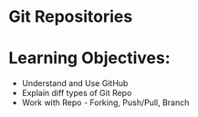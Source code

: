 # Git Repositories

# Learning Objectives:
- Understand and Use GitHub
- Explain diff types of Git Repo
- Work with Repo - Forking, Push/Pull, Branch

